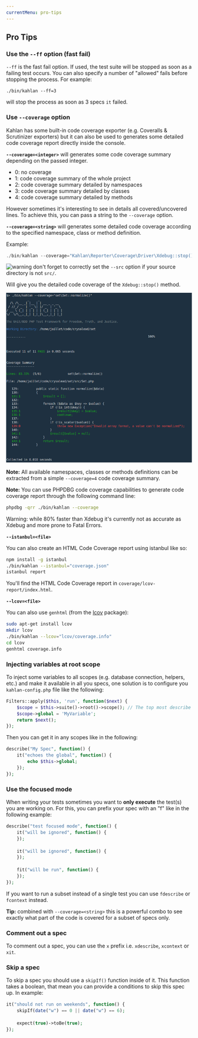 ```yaml
---
currentMenu: pro-tips
---
```


## Pro Tips

### Use the `--ff` option (fast fail)

`--ff` is the fast fail option. If used, the test suite will be stopped as soon as a failing test occurs. You can also specify a number of "allowed" fails before stopping the process. For example:

```
./bin/kahlan --ff=3
```

will stop the process as soon as 3 specs `it` failed.

### Use `--coverage` option

Kahlan has some built-in code coverage exporter (e.g. Coveralls & Scrutinizer exporters) but it can also be used to generates some detailed code coverage report directly inside the console.

**`--coverage=<integer>`** will generates some code coverage summary depending on the passed integer.

* 0: no coverage
* 1: code coverage summary of the whole project
* 2: code coverage summary detailed by namespaces
* 3: code coverage summary detailed by classes
* 4: code coverage summary detailed by methods

However sometimes it's interesting to see in details all covered/uncovered lines. To achieve this, you can pass a string to the `--coverage` option.

**`--coverage=<string>`** will generates some detailed code coverage according to the specified namespace, class or method definition.

Example:

```php
./bin/kahlan --coverage="Kahlan\Reporter\Coverage\Driver\Xdebug::stop()"
```

![warning](assets/warning.png) don't forget to correctly set the `--src` option if your source directory is not `src/`.

Will give you the detailed code coverage of the `Xdebug::stop()` method.

![code_coverage_example](assets/code_coverage.png)

**Note:**
All available namespaces, classes or methods definitions can be extracted from a simple `--coverage=4` code coverage summary.

**Note:**
You can use PHPDBG code coverage capabilities to generate code coverage report through the following command line:

```bash
phpdbg -qrr ./bin/kahlan --coverage
```

Warning: while 80% faster than Xdebug it's currently not as accurate as Xdebug and more prone to Fatal Errors.

**`--istanbul=<file>`**

You can also create an HTML Code Coverage report using istanbul like so:

```bash
npm install -g istanbul
./bin/kahlan --istanbul="coverage.json"
istanbul report
```

You'll find the HTML Code Coverage report in `coverage/lcov-report/index.html`.

**`--lcov=<file>`**

You can also use `genhtml` (from the [lcov](http://ltp.sourceforge.net/coverage/lcov.php) package):

```bash
sudo apt-get install lcov
mkdir lcov
./bin/kahlan --lcov="lcov/coverage.info"
cd lcov
genhtml coverage.info
```

### Injecting variables at root scope

To inject some variables to all scopes (e.g. database connection, helpers, etc.) and make it available in all you specs, one solution is to configure you `kahlan-config.php` file like the following:

```php
Filters::apply($this, 'run', function($next) {
    $scope = $this->suite()->root()->scope(); // The top most describe scope.
    $scope->global = 'MyVariable';
    return $next();
});
```

Then you can get it in any scopes like in the following:

```php
describe("My Spec", function() {
    it("echoes the global", function() {
        echo $this->global;
    });
});
```

### Use the focused mode

When writing your tests sometimes you want to **only execute** the test(s) you are working on. For this, you can prefix your spec with an "f" like in the following example:

```php
describe("test focused mode", function() {
    it("will be ignored", function() {
    });

    it("will be ignored", function() {
    });

    fit("will be run", function() {
    });
});
```

If you want to run a subset instead of a single test you can use `fdescribe` or `fcontext` instead.

**Tip:** combined with `--coverage=<string>` this is a powerful combo to see exactly what part of the code is covered for a subset of specs only.

### Comment out a spec

To comment out a spec, you can use the `x` prefix i.e. `xdescribe`, `xcontext` or `xit`.

### Skip a spec

To skip a spec you should use a `skipIf()` function inside of it. This function takes a boolean, that mean you can provide a conditions to skip this spec up. In example:

```php
it("should not run on weekends", function() {
    skipIf(date("w") == 0 || date("w") == 6);

    expect(true)->toBe(true);
});
```
